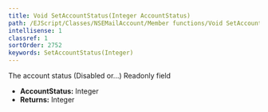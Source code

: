 ```yaml
---
title: Void SetAccountStatus(Integer AccountStatus)
path: /EJScript/Classes/NSEMailAccount/Member functions/Void SetAccountStatus(Integer p_0)
intellisense: 1
classref: 1
sortOrder: 2752
keywords: SetAccountStatus(Integer)
---
```



The account status (Disabled or...) Readonly field



* **AccountStatus:** Integer
* **Returns:** Integer


